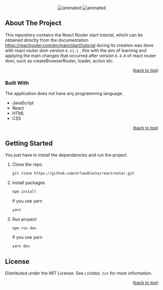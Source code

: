 <!-- PROJECT LOGO -->
<br />

<p align="center">
  <img src="https://github.com/orlandCasta/reactrouter/assets/47255334/9afb1b91-918c-4131-a07c-9fde316cea8e" alt="animated" />
  <img src="https://github.com/orlandCasta/reactrouter/assets/47255334/29591707-3bb5-4212-b952-7bb83fc210e2" alt="animated" />
</p>

<!-- ABOUT THE PROJECT -->
## About The Project

This repository contains the React Router start tutorial, which can be obtained directly from the documentation https://reactrouter.com/en/main/start/tutorial during its creation was done with react router dom version `6.11.1` , this with the aim of learning and applying the main changes that occurred after version `6.4.0` of react router dom, such as createBrowserRouter, loader, action etc.<p align="right">(<a href="#readme-top">back to top</a>)</p>



### Built With

The application does not have any programming language.

* JavaScript
* React
* HTML
* CSS

<p align="right">(<a href="#readme-top">back to top</a>)</p>


<!-- GETTING STARTED -->
## Getting Started

You just have to install the dependencies and run the project.

1. Clone the repo
   ```sh
   git clone https://github.com/orlandCasta/reactrouter.git
   ```
2. Install packages
   ```sh
   npm install
   ```
   If you use yarn
   
    ```sh
   yarn
   ```
3. Run proyect
   ```sh
   npm run dev
   ```
   If you use yarn
   
   ```sh
   yarn dev
   ```

<!-- LICENSE -->
## License

Distributed under the MIT License. See `LICENSE.txt` for more information.

<p align="right">(<a href="#readme-top">back to top</a>)</p>
